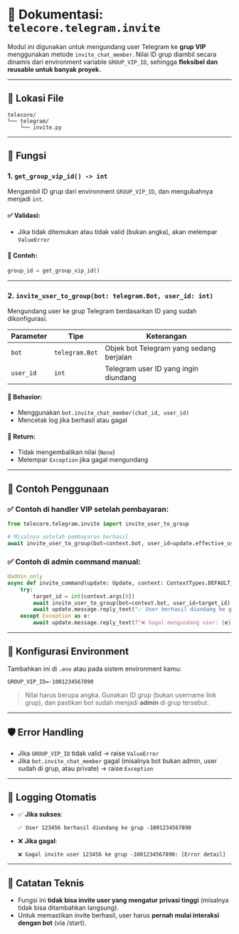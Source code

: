 # 📘 Dokumentasi: `telecore.telegram.invite`

Modul ini digunakan untuk mengundang user Telegram ke **grup VIP** menggunakan metode `invite_chat_member`.
Nilai ID grup diambil secara dinamis dari environment variable `GROUP_VIP_ID`, sehingga **fleksibel dan reusable untuk banyak proyek.**

---

## 📂 Lokasi File

```
telecore/
└── telegram/
    └── invite.py
```

---

## 🧩 Fungsi

### 1. `get_group_vip_id() -> int`

Mengambil ID grup dari environment `GROUP_VIP_ID`, dan mengubahnya menjadi `int`.

#### ✅ Validasi:

* Jika tidak ditemukan atau tidak valid (bukan angka), akan melempar `ValueError`

#### 🔄 Contoh:

```python
group_id = get_group_vip_id()
```

---

### 2. `invite_user_to_group(bot: telegram.Bot, user_id: int)`

Mengundang user ke grup Telegram berdasarkan ID yang sudah dikonfigurasi.

| Parameter | Tipe           | Keterangan                              |
| --------- | -------------- | --------------------------------------- |
| `bot`     | `telegram.Bot` | Objek bot Telegram yang sedang berjalan |
| `user_id` | `int`          | Telegram user ID yang ingin diundang    |

#### 🚦 Behavior:

* Menggunakan `bot.invite_chat_member(chat_id, user_id)`
* Mencetak log jika berhasil atau gagal

#### 🔁 Return:

* Tidak mengembalikan nilai (`None`)
* Melempar `Exception` jika gagal mengundang

---

## 📝 Contoh Penggunaan

### ✅ Contoh di handler VIP setelah pembayaran:

```python
from telecore.telegram.invite import invite_user_to_group

# Misalnya setelah pembayaran berhasil
await invite_user_to_group(bot=context.bot, user_id=update.effective_user.id)
```

### ✅ Contoh di admin command manual:

```python
@admin_only
async def invite_command(update: Update, context: ContextTypes.DEFAULT_TYPE):
    try:
        target_id = int(context.args[0])
        await invite_user_to_group(bot=context.bot, user_id=target_id)
        await update.message.reply_text("✅ User berhasil diundang ke grup VIP.")
    except Exception as e:
        await update.message.reply_text(f"❌ Gagal mengundang user: {e}")
```

---

## 🔐 Konfigurasi Environment

Tambahkan ini di `.env` atau pada sistem environment kamu:

```env
GROUP_VIP_ID=-1001234567890
```

> Nilai harus berupa angka. Gunakan ID grup (bukan username link grup), dan pastikan bot sudah menjadi **admin** di grup tersebut.

---

## 🛡️ Error Handling

* Jika `GROUP_VIP_ID` tidak valid → raise `ValueError`
* Jika `bot.invite_chat_member` gagal (misalnya bot bukan admin, user sudah di grup, atau private) → raise `Exception`

---

## 🧪 Logging Otomatis

* ✅ **Jika sukses**:

  ```
  ✅ User 123456 berhasil diundang ke grup -1001234567890
  ```

* ❌ **Jika gagal**:

  ```
  ❌ Gagal invite user 123456 ke grup -1001234567890: [Error detail]
  ```

---

## 📎 Catatan Teknis

* Fungsi ini **tidak bisa invite user yang mengatur privasi tinggi** (misalnya tidak bisa ditambahkan langsung).
* Untuk memastikan invite berhasil, user harus **pernah mulai interaksi dengan bot** (via /start).


